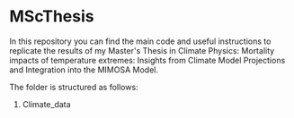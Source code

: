 # MScThesis
In this repository you can find the main code and useful instructions to replicate the results of my Master's Thesis in Climate Physics: Mortality impacts of temperature extremes: Insights from Climate Model Projections and Integration into the MIMOSA Model.

The folder is structured as follows:
1. Climate_data
